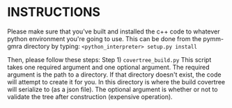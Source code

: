 # INSTRUCTIONS

Please make sure that you've built and installed the c++ code to whatever python environment
you're going to use. This can be done from the pymm-gmra directory by typing:
```<python_interpreter> setup.py install```

Then, please follow these steps:
Step 1) ```covertree_build.py``` This script takes one required argument and one optional argument. The required argument is the path to a directory. If that directory doesn't exist, the code will attempt to create it for you. In this directory is where the build covertree will serialize to (as a json file). The optional argument is whether or not to validate the tree after construction (expensive operation).

